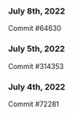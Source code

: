 ### July 8th, 2022

Commit #64630

### July 5th, 2022

Commit #314353


### July 4th, 2022

Commit #72281
